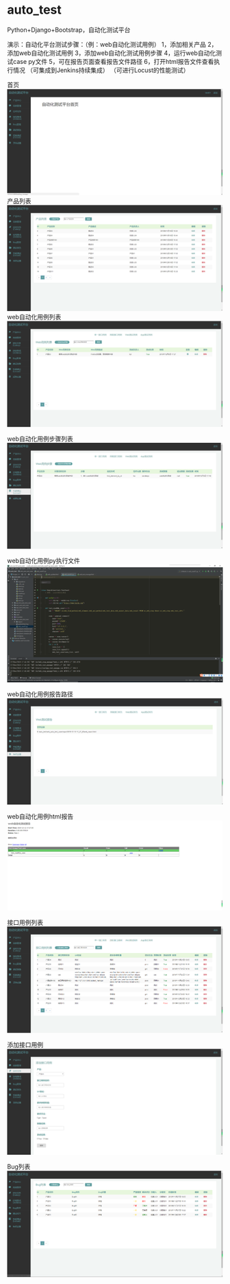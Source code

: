 # auto_test
Python+Django+Bootstrap，自动化测试平台

演示：自动化平台测试步骤：（例：web自动化测试用例）
1，添加相关产品
2，添加web自动化测试用例
3，添加web自动化测试用例步骤
4，运行web自动化测试case py文件
5，可在报告页面查看报告文件路径
6，打开html报告文件查看执行情况
（可集成到Jenkins持续集成）
（可进行Locust的性能测试）

首页
![home](https://github.com/kyrie-Kuang/auto_test/blob/master/home.png)
产品列表
![product](https://github.com/kyrie-Kuang/auto_test/blob/master/product.png)
web自动化用例列表
![product](https://github.com/kyrie-Kuang/auto_test/blob/master/web_test.png)

web自动化用例步骤列表
![product](https://github.com/kyrie-Kuang/auto_test/blob/master/web_step.png)

web自动化用例py执行文件
![product](https://github.com/kyrie-Kuang/auto_test/blob/master/web_case.png)

web自动化用例报告路径
![product](https://github.com/kyrie-Kuang/auto_test/blob/master/web_report.png)

web自动化用例html报告
![product](https://github.com/kyrie-Kuang/auto_test/blob/master/web_html.png)


接口用例列表
![apitest](https://github.com/kyrie-Kuang/auto_test/blob/master/api_test.png)

添加接口用例
![add_apitest](https://github.com/kyrie-Kuang/auto_test/blob/master/add_apitest.png)

Bug列表
![bug_l](https://github.com/kyrie-Kuang/auto_test/blob/master/bug_l.png)


